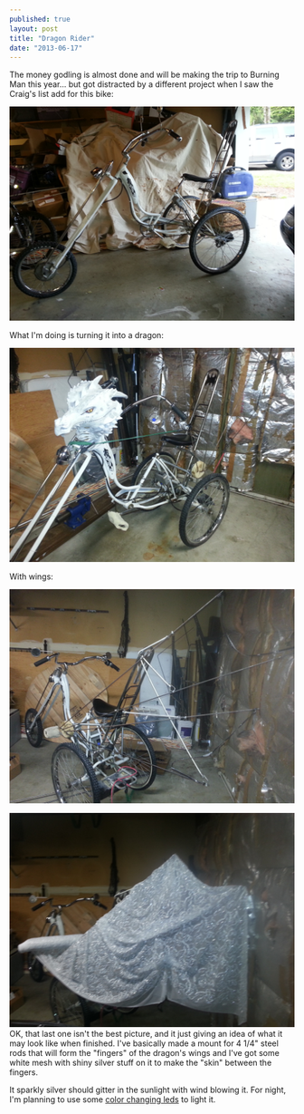 ```yaml
---
published: true
layout: post
title: "Dragon Rider"
date: "2013-06-17"
---
```


The money godling is almost done and will be making the trip to Burning Man this year... but got distracted by a different project when I saw the Craig's list add for this bike:

[![Image](../images/2013/06/20130523_182847.jpg?w=650)](../images/2013/06/20130523_182847.jpg)

What I'm doing is turning it into a dragon:

[![Image](../images/2013/06/20130605_191159.jpg?w=650)](../images/2013/06/20130605_191159.jpg)

With wings:

[![Image](../images/2013/06/20130616_150240.jpg?w=650)](../images/2013/06/20130616_150240.jpg)

[![Image](../images/2013/06/20130616_151131.jpg?w=650)](../images/2013/06/20130616_151131.jpg)OK, that last one isn't the best picture, and it just giving an idea of what it may look like when finished. I've basically made a mount for 4 1/4" steel rods that will form the "fingers" of the dragon's wings and I've got some white mesh with shiny silver stuff on it to make the "skin" between the fingers.

It sparkly silver should gitter in the sunlight with wind blowing it. For night, I'm planning to use some [color changing leds](http://www.amazon.com/LEDwholesalers-Waterproof-2038RGB-3315-3215/dp/B0054U46Y2/ref=wl_it_dp_o_pC_nS_nC?ie=UTF8&colid=3Q2Z4IFUVU4Z&coliid=I294T7P50074R2) to light it.
